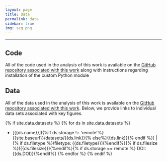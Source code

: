```yaml
---
layout: page
title: Data
permalink: data
sidebar: true
img: seg.png
---
```


---
## Code
All of the code used in the analysis of this work is available on the [GitHub repository associated with this work](https://github.com/cremerlab/flux_parity) along with instructions regarding installation of the custom Python module

## Data
All of the data used in the analysis of this work is available on the [GitHub repository associated with this work](https://github.com/cremerlab/flux_parity). Below, we provide links to individual data sets associated with key figures.

{% if site.data.datasets %}
{% for ds in site.data.datasets %}
* [{{ds.name}}]({%if ds.storage !=
  'remote'%}{{site.baseurl}}/datasets/{{ds.link}}{%
  else%}{{ds.link}}{% endif %}) \| {% if ds.filetype %}(filetype:
  {{ds.filetype}}){%endif%}{% if ds.filesize %}({{ds.filesize}}){%endif%}{%
  if ds.storage == remote %} DOI: {{ds.DOI}}{%endif%}
{% endfor %}
{% endif %}